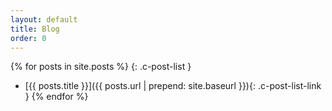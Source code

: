 ```yaml
---
layout: default
title: Blog
order: 0
---
```


{% for posts in site.posts %}
{: .c-post-list }
- [{{ posts.title }}]({{ posts.url | prepend: site.baseurl }}){: .c-post-list-link }
{% endfor %}
